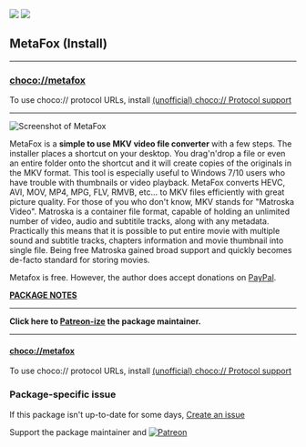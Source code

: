 [![](https://img.shields.io/chocolatey/v/metafox?color=green&label=metafox)](https://chocolatey.org/packages/metafox) [![](https://img.shields.io/chocolatey/dt/metafox)](https://chocolatey.org/packages/metafox)

## MetaFox (Install)

---

### [choco://metafox](choco://metafox)
To use choco:// protocol URLs, install [(unofficial) choco:// Protocol support ](https://chocolatey.org/packages/choco-protocol-support)

---

	
![Screenshot of MetaFox](http://codecpack.co/images/MetaFox.png)

MetaFox is a **simple to use MKV video file converter** with a few steps. The installer places a shortcut on your desktop. You drag'n'drop a file or even an entire folder onto the shortcut and it will create copies of the originals in the MKV format. This tool is especially useful to Windows 7/10 users who have trouble with thumbnails or video playback. MetaFox converts HEVC, AVI, MOV, MP4, MPG, FLV, RMVB, etc... to MKV files efficiently with great picture quality. For those of you who don't know, MKV stands for "Matroska Video". Matroska is a container file format, capable of holding an unlimited number of video, audio and subtitile tracks, along with any metadata. Practically this means that it is possible to put entire movie with multiple sound and subtitle tracks, chapters information and movie thumbnail into single file. Being free Matroska gained broad support and quickly becomes de-facto standard for storing movies.

Metafox is free. However, the author does accept donations on [PayPal](https://www.paypal.com/cgi-bin/webscr?cmd=_donations&business=A4SV4449UB4UQ&lc=DK&item_name=MetaFox&currency_code=USD).

**[PACKAGE NOTES](https://github.com/bcurran3/ChocolateyPackages/blob/master/metafox/readme.md)**

    

---

**Click here to [Patreon-ize](https://www.patreon.com/bcurran3) the package maintainer.**

---

#### [choco://metafox](choco://metafox)
To use choco:// protocol URLs, install [(unofficial) choco:// Protocol support ](https://chocolatey.org/packages/choco-protocol-support)

### Package-specific issue
If this package isn't up-to-date for some days, [Create an issue](https://github.com/tunisiano187/Chocolatey-packages/issues/new/choose)

Support the package maintainer and [![Patreon](https://cdn.jsdelivr.net/gh/tunisiano187/Chocolatey-packages@d15c4e19c709e7148588d4523ffc6dd3cd3c7e5e/icons/patreon.png)](https://www.patreon.com/bePatron?u=39585820)
